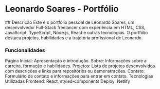 
<h1>Leonardo Soares - Portfólio</h1>
## Descrição
Este é o portfólio pessoal de Leonardo Soares, um desenvolvedor Full-Stack freelancer com experiência em HTML, CSS, JavaScript, TypeScript, Node.js, React e outras tecnologias. O portfólio destaca projetos, habilidades e a trajetória profissional de Leonardo.

### Funcionalidades

Página Inicial: Apresentação e introdução.
Sobre: Informações sobre a carreira, formação e habilidades.
Projetos: Lista de projetos desenvolvidos com descrições e links para repositórios ou demonstrações.
Contato: Formulário de contato e informações para entrar em contato.
Tecnologias Utilizadas
Frontend: React, styled-components
Deploy: Netlify
